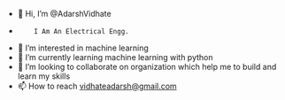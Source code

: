 - 👋 Hi, I’m @AdarshVidhate
-         I Am An Electrical Engg.
- 👀 I’m interested in machine learning
- 🌱 I’m currently learning machine learning with python
- 💞️ I’m looking to collaborate on organization which help me to build and learn my skills
- 📫 How to reach vidhateadarsh@gmail.com

<!---
AdarshVidhate/AdarshVidhate is a ✨ special ✨ repository because its `README.md` (this file) appears on your GitHub profile.
You can click the Preview link to take a look at your changes.
--->
